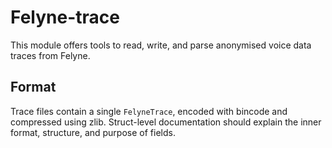 # Felyne-trace

This module offers tools to read, write, and parse anonymised voice data traces from Felyne.

## Format
Trace files contain a single `FelyneTrace`, encoded with bincode and compressed using zlib.
Struct-level documentation should explain the inner format, structure, and purpose of fields.
